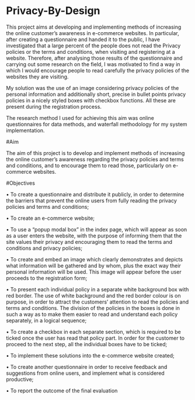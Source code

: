 # Privacy-By-Design

This project aims at developing and implementing methods of increasing the online customer’s awareness in e-commerce websites. In particular, after creating a questionnaire and handed it to the public, I have investigated that a large percent of the people does not read the Privacy policies or the terms and conditions, when visiting and registering at a website. Therefore, after analysing those results of the questionnaire and carrying out some research on the field, I was motivated to find a way in which I would encourage people to read carefully the privacy policies of the websites they are visiting.

My solution was the use of an image considering privacy policies of the personal information and additionally short, precise in bullet points privacy policies in a nicely styled boxes with checkbox functions. All these are present during the registration process.

The research method I used for achieving this aim was online questionnaires for data methods, and waterfall methodology for my system implementation.

#Aim

The aim of this project is to develop and implement methods of increasing the online customer’s awareness regarding the privacy policies and terms and conditions, and to encourage them to read those, particularly on e-commerce websites.

#Objectives

• To create a questionnaire and distribute it publicly, in order to determine the barriers that prevent the online users from fully reading the privacy policies and terms and conditions;

• To create an e-commerce website;

• To use a “popup modal box” in the index page, which will appear as soon as a user enters the website, with the purpose of informing them that the site values their privacy and encouraging them to read the terms and conditions and privacy policies;

• To create and embed an image which clearly demonstrates and depicts what information will be gathered and by whom, plus the exact way their personal information will be used. This image will appear before the user proceeds to the registration form;

• To present each individual policy in a separate white background box with red border. The use of white background and the red border colour is on purpose, in order to attract the customers’ attention to read the policies and terms and conditions. The division of the policies in the boxes is done in such a way as to make them easier to read and understand each policy separately, in a logical sequence;

• To create a checkbox in each separate section, which is required to be ticked once the user has read that policy part. In order for the customer to proceed to the next step, all the individual boxes have to be ticked;

• To implement these solutions into the e-commerce website created;

• To create another questionnaire in order to receive feedback and suggestions from online users, and implement what is considered productive;

• To report the outcome of the final evaluation
